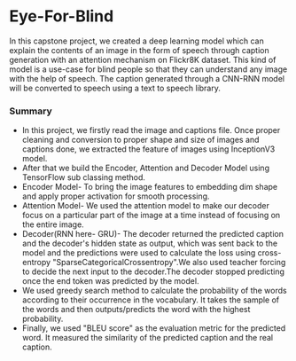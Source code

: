 # Eye-For-Blind

In this capstone project, we created a deep learning model which can explain the contents of an image in the form of speech through caption generation with an attention mechanism on Flickr8K dataset. This kind of model is a use-case for blind people so that they can understand any image with the help of speech. The caption generated through a CNN-RNN model will be converted to speech using a text to speech library.

### Summary

- In this project, we firstly read the image and captions file. Once proper cleaning and conversion to proper shape and size of images and captions done, we extracted the feature of images using InceptionV3 model.
- After that we build the Encoder, Attention and Decoder Model using TensorFlow sub classing method.
- Encoder Model- To bring the image features to embedding dim shape and apply proper activation for smooth processing.
- Attention Model- We used the attention model to make our decoder focus on a particular part of the image at a time instead of focusing on the entire image.
- Decoder(RNN here- GRU)- The decoder returned the predicted caption and the decoder's hidden state as output, which was sent back to the model and the predictions were used to calculate the loss using cross-entropy "SparseCategoricalCrossentropy".We also used teacher forcing to decide the next input to the decoder.The decoder stopped predicting once the end token was predicted by the model.
- We used greedy search method to calculate the probability of the words according to their occurrence in the vocabulary. It takes the sample of the words and then outputs/predicts the word with the highest probability.
- Finally, we used "BLEU score" as the evaluation metric for the predicted word. It measured the similarity of the predicted caption and the real caption.

